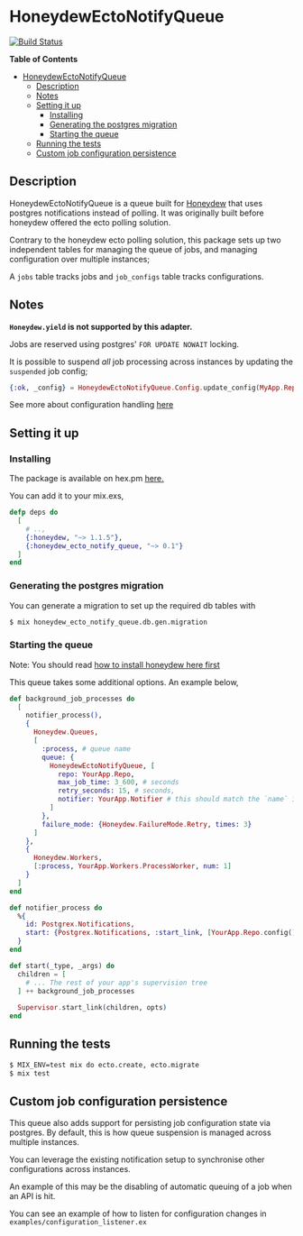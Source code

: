 # HoneydewEctoNotifyQueue

[![Build Status](https://travis-ci.org/aspett/honeydew-ecto-notify-queue.svg?branch=master)](https://travis-ci.org/aspett/honeydew-ecto-notify-queue)

<!-- markdown-toc start - Don't edit this section. Run M-x markdown-toc-refresh-toc -->
**Table of Contents**

- [HoneydewEctoNotifyQueue](#honeydewectonotifyqueue)
    - [Description](#description)
    - [Notes](#notes)
    - [Setting it up](#setting-it-up)
        - [Installing](#installing)
        - [Generating the postgres migration](#generating-the-postgres-migration)
        - [Starting the queue](#starting-the-queue)
    - [Running the tests](#running-the-tests)
    - [Custom job configuration persistence](#custom-job-configuration-persistence)

<!-- markdown-toc end -->

## Description

HoneydewEctoNotifyQueue is a queue built for [Honeydew](https://github.com/koudelka/honeydew) that uses postgres notifications
instead of polling. It was originally built before honeydew offered the ecto polling solution.

Contrary to the honeydew ecto polling solution, this package sets up two independent tables for managing
the queue of jobs, and managing configuration over multiple instances;

A `jobs` table tracks jobs and `job_configs` table tracks configurations.

## Notes

**`Honeydew.yield` is not supported by this adapter.**

Jobs are reserved using postgres' `FOR UPDATE NOWAIT` locking.

It is possible to suspend _all_ job processing across instances by updating the `suspended` job config;

```elixir
{:ok, _config} = HoneydewEctoNotifyQueue.Config.update_config(MyApp.Repo, "suspended", "true")
```

See more about configuration handling [here](#custom-job-configuration-persistence)

## Setting it up

### Installing
The package is available on hex.pm [here.](https://hex.pm/packages/honeydew_ecto_notify_queue)

You can add it to your mix.exs,

```elixir
defp deps do
  [
    # ..,
    {:honeydew, "~> 1.1.5"},
    {:honeydew_ecto_notify_queue, "~> 0.1"}
  ]
end
```

### Generating the postgres migration

You can generate a migration to set up the required db tables with

```bash
$ mix honeydew_ecto_notify_queue.db.gen.migration
```

### Starting the queue

Note: You should read [how to install honeydew here first](https://github.com/koudelka/honeydew)

This queue takes some additional options. An example below,

```elixir
def background_job_processes do
  [
    notifier_process(),
    {
      Honeydew.Queues,
      [
        :process, # queue name
        queue: {
          HoneydewEctoNotifyQueue, [
            repo: YourApp.Repo,
            max_job_time: 3_600, # seconds
            retry_seconds: 15, # seconds,
            notifier: YourApp.Notifier # this should match the `name` in `notifier_process` below
          ]
        },
        failure_mode: {Honeydew.FailureMode.Retry, times: 3}
      ]
    },
    {
      Honeydew.Workers,
      [:process, YourApp.Workers.ProcessWorker, num: 1]
    }
  ]
end

def notifier_process do
  %{
    id: Postgrex.Notifications,
    start: {Postgrex.Notifications, :start_link, [YourApp.Repo.config() ++ [name: YourApp.Notifier]]}
  }
end

def start(_type, _args) do
  children = [
    # ... The rest of your app's supervision tree
  ] ++ background_job_processes
  
  Supervisor.start_link(children, opts)
end
```

## Running the tests

```bash
$ MIX_ENV=test mix do ecto.create, ecto.migrate
$ mix test
```

## Custom job configuration persistence
This queue also adds support for persisting job configuration state via postgres.
By default, this is how queue suspension is managed across multiple instances.

You can leverage the existing notification setup to synchronise other configurations
across instances.

An example of this may be the disabling of automatic queuing of a job when an API is hit.

You can see an example of how to listen for configuration changes in 
`examples/configuration_listener.ex`
